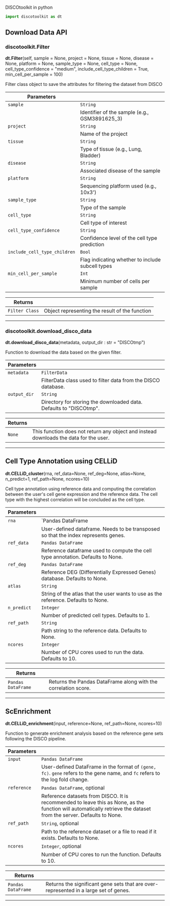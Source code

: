DISCOtoolkit in python

``` py
import discotoolkit as dt
```

## Download Data API
### discotoolkit.Filter

<div class="coding-font">
<span style="font-weight: bold">dt.Filter</span><span class="parameter-font">(self, sample = None, project = None, tissue = None, disease = None, platform = None, sample_type = None, cell_type = None, cell_type_confidence = "medium", include_cell_type_children = True, min_cell_per_sample = 100)</span>
</div>

Filter class object to save the attributes for filtering the dataset from DISCO

| Parameters                              |                                                     |
| -------------------------------------- | --------------------------------------------------- |
| `sample`                               | `String`                                            |
|                                        | Identifier of the sample (e.g., GSM3891625_3)        |
| `project`                              | `String`                                            |
|                                        | Name of the project                                  |
| `tissue`                               | `String`                                            |
|                                        | Type of tissue (e.g., Lung, Bladder)                  |
| `disease`                              | `String`                                            |
|                                        | Associated disease of the sample                      |
| `platform`                             | `String`                                            |
|                                        | Sequencing platform used (e.g., 10x3')                |
| `sample_type`                          | `String`                                            |
|                                        | Type of the sample                                   |
| `cell_type`                            | `String`                                            |
|                                        | Cell type of interest                                |
| `cell_type_confidence`                 | `String`                                            |
|                                        | Confidence level of the cell type prediction          |
| `include_cell_type_children`            | `Bool`                                              |
|                                        | Flag indicating whether to include subcell types      |
| `min_cell_per_sample`                  | `Int`                                               |
|                                        | Minimum number of cells per sample                    |

| Returns                                 |                                                     |
| -------------------------------------- | --------------------------------------------------- |
| `Filter Class`                         | Object representing the result of the function      |

<!-- Separator Line or Section Divider -->
<hr>

### discotoolkit.download_disco_data

<div class="coding-font">
<span style="font-weight: bold">dt.download_disco_data</span><span class="parameter-font">(metadata, output_dir : str = "DISCOtmp")</span>
</div>

Function to download the data based on the given filter.

| Parameters                             |                                                     |
| -------------------------------------- | --------------------------------------------------- |
| `metadata`                             | `FilterData`                                        |
|                                        | FilterData class used to filter data from the DISCO database. |
| `output_dir`                           | `String`                                            |
|                                        | Directory for storing the downloaded data. Defaults to "DISCOtmp". |

| Returns                                |                                                     |
| -------------------------------------- | --------------------------------------------------- |
| `None`                                 | This function does not return any object and instead downloads the data for the user. |

<!-- Separator Line or Section Divider -->
<hr>

## Cell Type Annotation using CELLiD

<div class="coding-font">
<span style="font-weight: bold">dt.CELLiD_cluster</span><span class="parameter-font">(rna, ref_data=None, ref_deg=None, atlas=None, n_predict=1, ref_path=None, ncores=10)</span>
</div>

Cell type annotation using reference data and computing the correlation between the user's cell gene expression and the reference data. The cell type with the highest correlation will be concluded as the cell type.

| Parameters                             |                                                     |
| -------------------------------------- | --------------------------------------------------- |
| `rna`                                  | `Pandas DataFrame | Numpy array`                  |
|                                        | User-defined dataframe. Needs to be transposed so that the index represents genes. |
| `ref_data`                             | `Pandas DataFrame`                                  |
|                                        | Reference dataframe used to compute the cell type annotation. Defaults to None. |
| `ref_deg`                              | `Pandas DataFrame`                                  |
|                                        | Reference DEG (Differentially Expressed Genes) database. Defaults to None. |
| `atlas`                                | `String`                                            |
|                                        | String of the atlas that the user wants to use as the reference. Defaults to None. |
| `n_predict`                            | `Integer`                                           |
|                                        | Number of predicted cell types. Defaults to 1. |
| `ref_path`                             | `String`                                            |
|                                        | Path string to the reference data. Defaults to None. |
| `ncores`                               | `Integer`                                           |
|                                        | Number of CPU cores used to run the data. Defaults to 10. |

| Returns                                |                                                     |
| -------------------------------------- | --------------------------------------------------- |
| `Pandas DataFrame`                     | Returns the Pandas DataFrame along with the correlation score. |

<!-- Separator Line or Section Divider -->
<hr>

## ScEnrichment

<div class="coding-font">
<span style="font-weight: bold">dt.CELLiD_enrichment</span><span class="parameter-font">(input, reference=None, ref_path=None, ncores=10)</span>
</div>

Function to generate enrichment analysis based on the reference gene sets following the DISCO pipeline.

| Parameters                             |                                                     |
| -------------------------------------- | --------------------------------------------------- |
| `input`                                | `Pandas DataFrame`                                  |
|                                        | User-defined DataFrame in the format of `(gene, fc)`. `gene` refers to the gene name, and `fc` refers to the log fold change. |
| `reference`                            | `Pandas DataFrame`, optional                        |
|                                        | Reference datasets from DISCO. It is recommended to leave this as None, as the function will automatically retrieve the dataset from the server. Defaults to None. |
| `ref_path`                             | `String`, optional                                  |
|                                        | Path to the reference dataset or a file to read if it exists. Defaults to None. |
| `ncores`                               | `Integer`, optional                                 |
|                                        | Number of CPU cores to run the function. Defaults to 10. |

| Returns                                |                                                     |
| -------------------------------------- | --------------------------------------------------- |
| `Pandas DataFrame`                     | Returns the significant gene sets that are over-represented in a large set of genes. |


<!-- Separator Line or Section Divider -->
<hr>